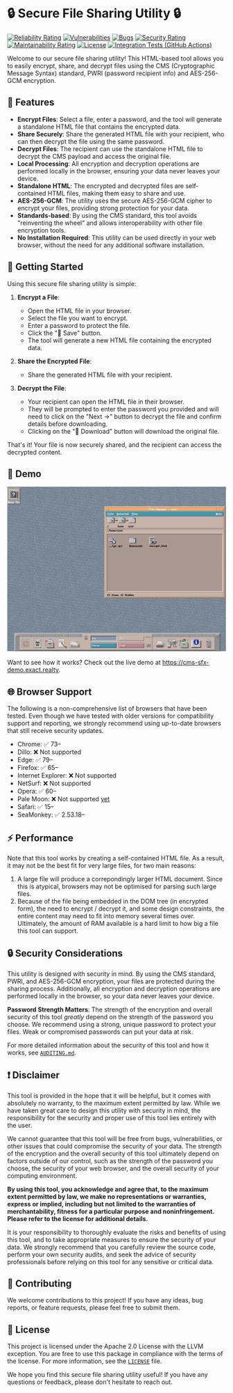 # 🔒 Secure File Sharing Utility 🔒

[![Reliability Rating](https://sonarcloud.io/api/project_badges/measure?project=Exact-Realty_ts-cms-ep-sfx&metric=reliability_rating)](https://sonarcloud.io/summary/new_code?id=Exact-Realty_ts-cms-ep-sfx)
[![Vulnerabilities](https://sonarcloud.io/api/project_badges/measure?project=Exact-Realty_ts-cms-ep-sfx&metric=vulnerabilities)](https://sonarcloud.io/summary/new_code?id=Exact-Realty_ts-cms-ep-sfx)
[![Bugs](https://sonarcloud.io/api/project_badges/measure?project=Exact-Realty_ts-cms-ep-sfx&metric=bugs)](https://sonarcloud.io/summary/new_code?id=Exact-Realty_ts-cms-ep-sfx)
[![Security Rating](https://sonarcloud.io/api/project_badges/measure?project=Exact-Realty_ts-cms-ep-sfx&metric=security_rating)](https://sonarcloud.io/summary/new_code?id=Exact-Realty_ts-cms-ep-sfx)
[![Maintainability Rating](https://sonarcloud.io/api/project_badges/measure?project=Exact-Realty_ts-cms-ep-sfx&metric=sqale_rating)](https://sonarcloud.io/summary/new_code?id=Exact-Realty_ts-cms-ep-sfx)
[![License](https://img.shields.io/badge/License-Apache%202.0%20with%20llvm%20exception-blue.svg)](https://github.com/Exact-Realty/ts-cms-ep-sfx/blob/master/LICENSE)
[![Integration Tests (GitHub Actions)](https://github.com/Exact-Realty/ts-cms-ep-sfx/actions/workflows/integration-tests-github.yml/badge.svg?event=push)](https://github.com/Exact-Realty/ts-cms-ep-sfx/actions/workflows/integration-tests-github.yml)

Welcome to our secure file sharing utility! This HTML-based tool allows you to
easily encrypt, share, and decrypt files using the CMS (Cryptographic Message
Syntax) standard, PWRI (password recipient info) and AES-256-GCM encryption.

## 🔐 Features

-   **Encrypt Files**: Select a file, enter a password, and the tool will generate
    a standalone HTML file that contains the encrypted data.
-   **Share Securely**: Share the generated HTML file with your recipient, who can
    then decrypt the file using the same password.
-   **Decrypt Files**: The recipient can use the standalone HTML file to decrypt
    the CMS payload and access the original file.
-   **Local Processing**: All encryption and decryption operations are performed
    locally in the browser, ensuring your data never leaves your device.
-   **Standalone HTML**: The encrypted and decrypted files are self-contained HTML
    files, making them easy to share and use.
-   **AES-256-GCM**: The utility uses the secure AES-256-GCM cipher to encrypt
    your files, providing strong protection for your data.
-   **Standards-based**: By using the CMS standard, this tool avoids "reinventing
    the wheel" and allows interoperability with other file encryption tools.
-   **No Installation Required**: This utility can be used directly in your web
    browser, without the need for any additional software installation.

## 🚀 Getting Started

Using this secure file sharing utility is simple:

1. **Encrypt a File**:

    - Open the HTML file in your browser.
    - Select the file you want to encrypt.
    - Enter a password to protect the file.
    - Click the "&#x1f4be;&#xfe0e; Save" button.
    - The tool will generate a new HTML file containing the encrypted data.

2. **Share the Encrypted File**:

    - Share the generated HTML file with your recipient.

3. **Decrypt the File**:

    - Your recipient can open the HTML file in their browser.
    - They will be prompted to enter the password you provided and will need to
      click on the "Next &#x2192;" button to decrypt the file and confirm details
      before downloading.
    - Clicking on the "&#x1f4be;&#xfe0e; Download" button will download the
      original file.

That's it! Your file is now securely shared, and the recipient can access the
decrypted content.

## 🎥 Demo

![Screencast showing file encryption and decryption in action](assets/demo.gif)

Want to see how it works? Check out the live demo at
<https://cms-sfx-demo.exact.realty>.

## 🌐 Browser Support

The following is a non-comprehensive list of browsers that have been tested.
Even though we have tested with older versions for compatibility support and
reporting, we strongly recommend using up-to-date browsers that still receive
security updates.

-   Chrome: ✅️ 73–
-   Dillo: ❌ Not supported
-   Edge: ✅️ 79–
-   Firefox: ✅️ 65–
-   Internet Explorer: ❌ Not supported
-   NetSurf: ❌ Not supported
-   Opera: ✅️ 60–
-   Pale Moon: ❌ Not supported [yet](https://repo.palemoon.org/MoonchildProductions/UXP/issues/2534)
-   Safari: ✅️ 15–
-   SeaMonkey: ✅️ 2.53.18–

## ⚡ Performance

Note that this tool works by creating a self-contained HTML file. As a result,
it may not be the best fit for very large files, for two main reasons:

1. A large file will produce a correpondingly larger HTML document. Since this
   is atypical, browsers may not be optimised for parsing such large files.
2. Because of the file being embedded in the DOM tree (in encrypted form), the
   need to encrypt / decrypt it, and some design constraints, the entire content
   may need to fit into memory several times over. Ultimately, the amount of RAM
   available is a hard limit to how big a file this tool can support.

## 🔒 Security Considerations

This utility is designed with security in mind. By using the CMS standard, PWRI,
and AES-256-GCM encryption, your files are protected during the sharing process.
Additionally, all encryption and decryption operations are performed locally in
the browser, so your data never leaves your device.

**Password Strength Matters**: The strength of the encryption and overall
security of this tool _greatly_ depend on the strength of the password you
choose. We recommend using a strong, unique password to protect your files.
Weak or compromised passwords can put your data at risk.

For more detailed information about the security of this tool and how it works,
see [`AUDITING.md`](./AUDITING.md).

## ❗️ Disclaimer

This tool is provided in the hope that it will be helpful, but it comes with
absolutely no warranty, to the maximum extent permitted by law. While we have
taken great care to design this utility with security in mind, the
responsibility for the security and proper use of this tool lies entirely with
the user.

We cannot guarantee that this tool will be free from bugs, vulnerabilities, or
other issues that could compromise the security of your data. The strength of
the encryption and the overall security of this tool ultimately depend on
factors outside of our control, such as the strength of the password you choose,
the security of your web browser, and the overall security of your computing
environment.

**By using this tool, you acknowledge and agree that, to the maximum extent
permitted by law, we make no representations or warranties, express or implied,
including but not limited to the warranties of merchantability, fitness for a
particular purpose and noninfringement. Please refer to the license for
additional details.**

It is your responsibility to thoroughly evaluate the risks and benefits of using
this tool, and to take appropriate measures to ensure the security of your data.
We strongly recommend that you carefully review the source code, perform your
own security audits, and seek the advice of security professionals before
relying on this tool for any sensitive or critical data.

## 📝 Contributing

We welcome contributions to this project! If you have any ideas, bug reports,
or feature requests, please feel free to submit them.

## 📜 License

This project is licensed under the Apache 2.0 License with the LLVM exception.
You are free to use this package in compliance with the terms of the license.
For more information, see the [`LICENSE`](./LICENSE) file.

We hope you find this secure file sharing utility useful! If you have any
questions or feedback, please don't hesitate to reach out.
